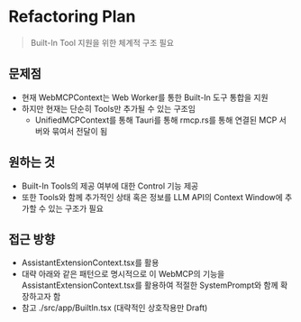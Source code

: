 # Refactoring Plan

> Built-In Tool 지원을 위한 체계적 구조 필요

## 문제점

- 현재 WebMCPContext는 Web Worker를 통한 Built-In 도구 통합을 지원
- 하지만 현재는 단순히 Tools만 추가될 수 있는 구조임
  - UnifiedMCPContext를 통해 Tauri를 통해 rmcp.rs를 통해 연결된 MCP 서버와 묶여서 전달이 됨

## 원하는 것

- Built-In Tools의 제공 여부에 대한 Control 기능 제공
- 또한 Tools와 함께 추가적인 상태 혹은 정보를 LLM API의 Context Window에 추가할 수 있는 구조가 필요

## 접근 방향

- AssistantExtensionContext.tsx를 활용
- 대략 아래와 같은 패턴으로 명시적으로 이 WebMCP의 기능을 AssistantExtensionContext.tsx를 활용하여 적절한 SystemPrompt와 함께 확장하고자 함
- 참고 ./src/app/BuiltIn.tsx (대략적인 상호작용만 Draft)